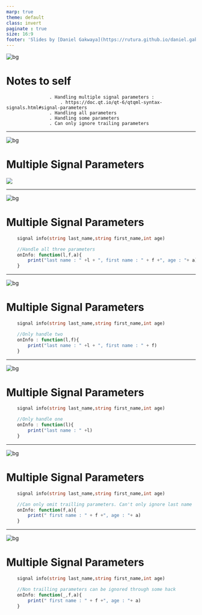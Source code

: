 ```yaml
---
marp: true
theme: default
class: invert
paginate : true
size: 16:9
footer: 'Slides by [Daniel Gakwaya](https://rutura.github.io/daniel.gakwaya/) at [LearnQtGuide](https://www.learnqt.guide/)'
---
```

![bg](images/slide_background.png)
# Notes to self
                    . Handling multiple signal parameters :
                        . https://doc.qt.io/qt-6/qtqml-syntax-signals.html#signal-parameters
                    . Handling all parameters
                    . Handling some parameters
                    . Can only ignore trailing parameters   
---
![bg](images/slide_background.png)
# Multiple Signal Parameters
![](images/1.png)

---

![bg](images/slide_background.png)
# Multiple Signal Parameters

```qml
    signal info(string last_name,string first_name,int age)

    //Handle all three parameters
    onInfo: function(l,f,a){
        print("last name : " +l + ", first name : " + f +", age : "+ a)
    } 
```
---

![bg](images/slide_background.png)
# Multiple Signal Parameters

```qml
    signal info(string last_name,string first_name,int age)

    //Only handle two
    onInfo : function(l,f){
        print("last name : " +l + ", first name : " + f)
    }
```
---

![bg](images/slide_background.png)
# Multiple Signal Parameters

```qml
    signal info(string last_name,string first_name,int age)

    //Only handle one
    onInfo : function(l){
        print("last name : " +l)
    }
```

---

![bg](images/slide_background.png)
# Multiple Signal Parameters

```qml
    signal info(string last_name,string first_name,int age)

    //Can only omit trailling parameters. Can't only ignore last name
    onInfo: function(f,a){
        print(" first name : " + f +", age : "+ a)
    }
```

---

![bg](images/slide_background.png)
# Multiple Signal Parameters

```qml
    signal info(string last_name,string first_name,int age)

    //Non trailling parameters can be ignored through some hack
    onInfo: function(_,f,a){
        print(" first name : " + f +", age : "+ a)
    }
```










